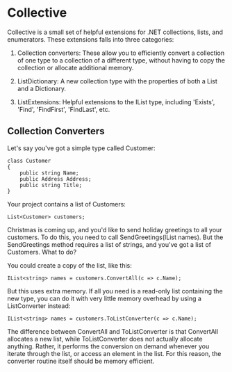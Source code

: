 Collective
==========

Collective is a small set of helpful extensions for .NET collections, lists, and enumerators. These extensions falls into three categories:

1. Collection converters: These allow you to efficiently convert a collection of one type to a collection of a different type, without having to copy the collection or allocate additional memory.

2. ListDictionary: A new collection type with the properties of both a List and a Dictionary.

3. ListExtensions: Helpful extensions to the IList type, including 'Exists', 'Find', 'FindFirst', 'FindLast', etc.

Collection Converters
---------------------

Let's say you've got a simple type called Customer:

    class Customer
    {
        public string Name;
        public Address Address;
        public string Title;
    }

Your project contains a list of Customers: 

    List<Customer> customers;

Christmas is coming up, and you'd like to send holiday greetings to all your customers. To do this, you need to call SendGreetings(IList<string> names). But the SendGreetings method requires a list of strings, and you've got a list of Customers. What to do?

You could create a copy of the list, like this:

    IList<string> names = customers.ConvertAll(c => c.Name);

But this uses extra memory. If all you need is a read-only list containing the new type, you can do it with very little memory overhead by using a ListConverter instead:

    IList<string> names = customers.ToListConverter(c => c.Name);

The difference between ConvertAll and ToListConverter is that ConvertAll allocates a new list, while ToListConverter does not actually allocate anything. Rather, it performs the conversion on demand whenever you iterate through the list, or access an element in the list. For this reason, the converter routine itself should be memory efficient.
